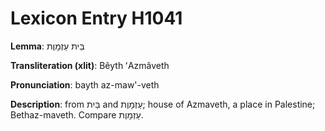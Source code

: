 # Lexicon Entry H1041

**Lemma**: בֵּית עַזְמָוֶת

**Transliteration (xlit)**: Bêyth ʻAzmâveth

**Pronunciation**: bayth az-maw'-veth

**Description**:
from בַּיִת and עַזְמָוֶת; house of Azmaveth, a place in Palestine; Bethaz-maveth. Compare עַזְמָוֶת.
